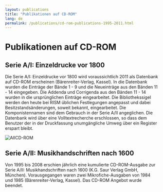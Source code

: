 ```yaml
---
layout: publications
title: "Publikationen auf CD-ROM"
lang: de
permalink: /publications/cd-rom-publications-1995-2011.html
---
```


# Publikationen auf CD-ROM

## Serie A/I: Einzeldrucke vor 1800

Die Serie A/I: Einzeldrucke vor 1800 wird voraussichtlich 2011 als Datenbank auf CD-ROM erscheinen (Bärenreiter-Verlag, Kassel). In die Datenbank wurden die Einträge der Bände 1 - 9 und die Neueinträge aus den Bänden 11 - 14 eingegeben. Die Addenda und Corrigenda aus den Bänden 11 - 14 wurden in die ursprünglichen Einträge eingearbeitet. Die Bibliothekssigel werden den heute bei RISM üblichen Festlegungen angepasst und dabei Besitzstandsänderungen, soweit bekannt, eingearbeitet. Die Komponistennamen sind dem Gebrauch in der Serie A/II angeglichen. Die Datenbank wird über eine Volltextrecherche erschlossen, so dass dem Benutzer der in der Druckfassung unumgängliche Umweg über ein Register erspart bleibt.



 ![](/fileadmin/_processed_/csm_AIICD-ROM_b70cfdd3ab.jpg "AIICD-ROM")

## Serie A/II: Musikhandschriften nach 1600

Von 1995 bis 2008 erschien jährlich eine kumulierte CD-ROM-Ausgabe zur Serie A/II: Musikhandschriften nach 1600 (K.G. Saur Verlag GmbH, München). Vorausgegangen waren zwei Mikrofiche-Ausgaben von 1984 und 1985 (Bärenreiter-Verlag, Kassel). Das CD-ROM Angebot wurde beendet.